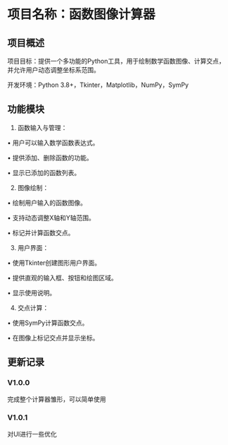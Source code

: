 # 项目名称：函数图像计算器

## 项目概述

项目目标：提供一个多功能的Python工具，用于绘制数学函数图像、计算交点，并允许用户动态调整坐标系范围。

开发环境：Python 3.8+，Tkinter，Matplotlib，NumPy，SymPy

## 功能模块

1. 函数输入与管理：

• 用户可以输入数学函数表达式。

• 提供添加、删除函数的功能。

• 显示已添加的函数列表。


2. 图像绘制：

• 绘制用户输入的函数图像。

• 支持动态调整X轴和Y轴范围。

• 标记并计算函数交点。


3. 用户界面：

• 使用Tkinter创建图形用户界面。

• 提供直观的输入框、按钮和绘图区域。

• 显示使用说明。


4. 交点计算：

• 使用SymPy计算函数交点。

• 在图像上标记交点并显示坐标。

## 更新记录
### V1.0.0
完成整个计算器雏形，可以简单使用
### V1.0.1
对UI进行一些优化
